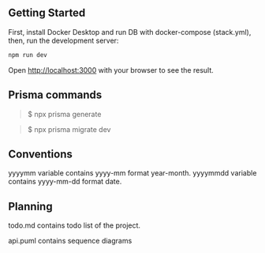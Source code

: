 ## Getting Started

First, install Docker Desktop and run DB with docker-compose (stack.yml), then, run the development server:

```bash
npm run dev
```

Open [http://localhost:3000](http://localhost:3000) with your browser to see the result.

## Prisma commands

> $ npx prisma generate

> $ npx prisma migrate dev
 
## Conventions

yyyymm variable contains yyyy-mm format year-month.
yyyymmdd variable contains yyyy-mm-dd format date.

## Planning

todo.md contains todo list of the project.

api.puml contains sequence diagrams
